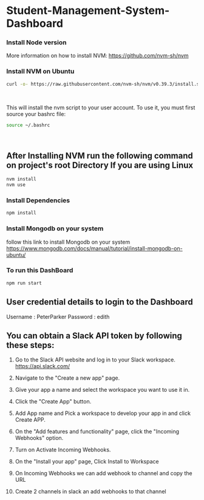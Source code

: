 # Student-Management-System-Dashboard

### Install Node version

More information on how to install NVM: https://github.com/nvm-sh/nvm

### Install NVM on Ubuntu

```bash
curl -o- https://raw.githubusercontent.com/nvm-sh/nvm/v0.39.3/install.sh | bash
```

<br>

This will install the nvm script to your user account. To use it, you must first source your bashrc file:

```bash
source ~/.bashrc
```

<br>

## After Installing NVM run the following command on project's root Directory If you are using Linux

```bash
nvm install
nvm use
```

### Install Dependencies

```bash
npm install
```

### Install Mongodb on your system

follow this link to install Mongodb on your system https://www.mongodb.com/docs/manual/tutorial/install-mongodb-on-ubuntu/

### To run this DashBoard

```bash
npm run start
```

## User credential details to login to the Dashboard

Username : PeterParker
Password : edith

## You can obtain a Slack API token by following these steps:

1.  Go to the Slack API website and log in to your Slack workspace.<br>
    https://api.slack.com/

2.  Navigate to the "Create a new app" page.

3.  Give your app a name and select the workspace you want to use it in.

4.  Click the "Create App" button.

5.  Add App name and Pick a workspace to develop your app in and click Create APP.

6.  On the "Add features and functionality" page, click the "Incoming Webhooks" option.

7.  Turn on Activate Incoming Webhooks.

8.  On the "Install your app" page, Click Install to Workspace

9.  On Incoming Webhooks we can add webhook to channel and copy the URL

10. Create 2 channels in slack an add webhooks to that channel
